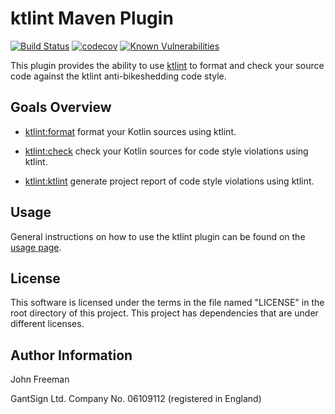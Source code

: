 # ktlint Maven Plugin

[![Build Status](https://travis-ci.org/gantsign/ktlint-maven-plugin.svg?branch=master)](https://travis-ci.org/gantsign/ktlint-maven-plugin)
[![codecov](https://codecov.io/gh/gantsign/ktlint-maven-plugin/branch/master/graph/badge.svg)](https://codecov.io/gh/gantsign/ktlint-maven-plugin)
[![Known Vulnerabilities](https://snyk.io/test/github/gantsign/ktlint-maven-plugin/badge.svg)](https://snyk.io/test/github/gantsign/ktlint-maven-plugin)

This plugin provides the ability to use [ktlint](https://github.com/shyiko/ktlint)
to format and check your source code against the ktlint anti-bikeshedding code
style.

## Goals Overview

  * [ktlint:format](http://gantsign.com/ktlint-maven-plugin/format-mojo.html)
    format your Kotlin sources using ktlint.

  * [ktlint:check](http://gantsign.com/ktlint-maven-plugin/check-mojo.html)
    check your Kotlin sources for code style violations using ktlint.

  * [ktlint:ktlint](http://gantsign.com/ktlint-maven-plugin/ktlint-mojo.html)
    generate project report of code style violations using ktlint.

## Usage

General instructions on how to use the ktlint plugin can be found on the
[usage page](http://gantsign.com/ktlint-maven-plugin/usage.html).

## License

This software is licensed under the terms in the file named "LICENSE" in the
root directory of this project. This project has dependencies that are under
different licenses.

## Author Information

John Freeman

GantSign Ltd.
Company No. 06109112 (registered in England)
